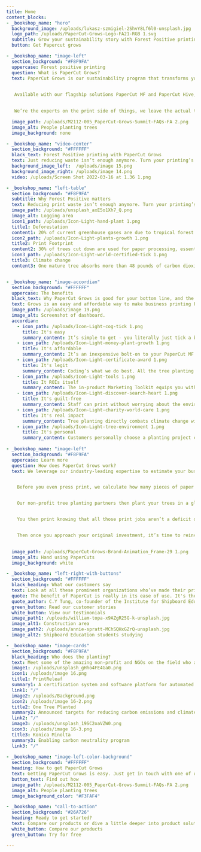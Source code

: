 ```yaml
---
title: Home
content_blocks:
- _bookshop_name: "hero"
  background_image: /uploads/lukasz-szmigiel-2ShvY8Lf6l0-unsplash.jpg
  logo_path: /uploads/PaperCut-Grows-Logo-FA21-RGB 1.svg
  subtitle: Grow your sustainability story with Forest Positive printing
  button: Get Papercut grows

- _bookshop_name: "image-left"
  section_background: "#F8F9FA"
  uppercase: Forest positive printing
  question: What is PaperCut Grows?
  text: PaperCut Grows is our sustainability program that transforms your essential documents into Forest Positive printing.  
   

   Available with our flagship solutions PaperCut MF and PaperCut Hive, this easy-to-use in-product tool converts your documents printed into trees planted via a small up-front investment per printer.   
   

   We’re the experts on the print side of things, we leave the actual tree planting to our non-profit reforestation partners around the globe.  

  image_path: /uploads/M2112-005_PaperCut-Grows-Summit-FAQs-FA 2.png
  image_alt: People planting trees
  image_background: none

- _bookshop_name: "video-center"
  section_background: "#FFFFFF"
  black_text: Forest Positive printing with PaperCut Grows
  text: Just reducing waste isn’t enough anymore. Turn your printing’s impact around by becoming Forest Positive.
  background_image_left:  /uploads/image 15.png
  background_image_right: /uploads/image 14.png
  video: /uploads/Screen Shot 2022-03-16 at 1.36 1.png

- _bookshop_name: "left-table"
  section_background: "#F8F9FA"
  subtitle: Why Forest Positive matters
  text: Reducing print waste isn’t enough anymore. Turn your printing’s impact around from a negative environmental footprint to a positive force for ecological renewal by becoming Forest Positive. 
  image_path: /uploads/unsplash_axE5o1Xh7_Q.png
  image_alt: Logging area
  icon1_path: /uploads/Icon-Light-hand-plant 1.png
  title1: Deforestation
  content1: 20% of current greenhouse gases are due to tropical forest destruction
  icon2_path: /uploads/Icon-Light-plants-growth 1.png
  title2: Print Footprint
  content2: 30% of trees cut down are used for paper processing, essential business printing needs to do more than minimize paper waste
  icon3_path: /uploads/Icon-Light-world-certified-tick 1.png
  title3: Climate change
  content3: One mature tree absorbs more than 48 pounds of carbon dioxide each year, that's enough oxygen to keep a human breathing for 2 years!


- _bookshop_name: "image-accordian"
  section_background: "#FFFFFF"
  uppercase: The benefits
  black_text: Why PaperCut Grows is good for your bottom line, and the planet
  text: Grows is an easy and affordable way to make business printing Forest Positive. Plant more trees than your printing uses, maximize your climate action, and directly invest in reforestation.
  image_path: /uploads/image 19.png
  image_alt: Screenshot of dashboard.
  accordian:
    - icon_path: /uploads/Icon-Light-cog-tick 1.png
      title: It's easy
      summary_content: It’s simple to get - you literally just tick a box. It’s simple to use, our print management software auto-tracks your print and planting volumes. It’s simple to start, there’s no up-front carbon emissions tracking.
    - icon_path: /uploads/Icon-Light-money-plant-growth 1.png
      title: It's affordable
      summary_content: It’s an inexpensive bolt-on to your PaperCut MF or PaperCut Hive license.
    - icon_path: /uploads/Icon-Light-certificate-award 1.png
      title: It's legit
      summary_content: Coding’s what we do best. All the tree planting is handled by our official partner, non-profit reforestation organization, One Tree Planted.
    - icon_path: /uploads/Icon-Light-tools 1.png
      title: It ROIs itself
      summary_content: The in-product Marketing Toolkit equips you with website components, social media content, and other creative assets for you to share your sustainability story with customers, current and prospective employees, regulators, and stakeholders.
    - icon_path: /uploads/Icon-Light-discover-search-heart 1.png
      title: It's guilt-free
      summary_content: Staff can print without worrying about the environmental impact, because all their printing is a positive force for ecological renewal.
    - icon_path: /uploads/Icon-Light-charity-world-care 1.png
      title: It's real impact
      summary_content: Tree planting directly combats climate change with a positive impact, not just neutral greenwashing with credits from an existing forest.
    - icon_path: /uploads/Icon-Light-tree-environment 1.png
      title: It's personal
      summary_content: Customers personally choose a planting project close to their community, their people, and their hearts, driving positive environmental change on their front doorstep.
   
- _bookshop_name: "image-left"
  section_background: "#F8F9FA"
  uppercase: Learn more
  question: How does PaperCut Grows work?
  text: We leverage our industry-leading expertise to estimate your business printing up front. 


    Before you even press print, we calculate how many pieces of paper your printing uses. We then convert that into a figure of trees to plant.


    Our non-profit tree planting partners then plant your trees in a global reforestation tree planting project hand-picked by you. 


    You then print knowing that all those print jobs aren’t a deficit on the planet, because you’ve already invested in an environmental surplus with Forest Positive printing. 


    Then once you approach your original investment, it’s time to reinvest and purchase more trees to stay Forest Positive.
 

  image_path: /uploads/PaperCut-Grows-Brand-Animation_Frame-29 1.png
  image_alt: Hand using PaperCuts
  image_background: white

- _bookshop_name: "left-right-with-buttons"
  section_background: "#FFFFFF"
  black_heading: What our customers say
  text: Look at all these prominent organizations who’ve made their printing Forest Positive
  quote: The benefit of PaperCut is really in its ease of use. It's the right choice if you are looking for something with ease of application and an easy user interface.
  quote_author: C.Y Tung, co-founder of the Institute for Shipboard Education
  green_button: Read our customer stories
  white_button: View our testimonials
  image_path1: /uploads/william-topa-x9AZgR25G-k-unsplash.jpg
  image_alt1: Construction area
  image_path2: /uploads/annie-spratt-MChSQHxGZrQ-unsplash.jpg
  image_alt2: Shipboard Education students studying

- _bookshop_name: "image-cards"
  section_background: "#F8F9FA"
  black_heading: Who does the planting?
  text: Meet some of the amazing non-profit and NGOs on the field who are planting trees on your behalf.
  image1: /uploads/unsplash_gHho4FE4Ga0.png
  icon1: /uploads/image 16.png
  title1: PrintReleaf
  summary1: A certification system and software platform for automated global reforestation
  link1: "/"
  image2: /uploads/Background.png
  icon2: /uploads/image 16-2.png
  title2: One Tree Planted
  summary2: Announced targets for reducing carbon emissions and climate partnerships to work on ocean conservation and forest restoration 
  link2: "/"
  image3: /uploads/unsplash_19SC2oaVZW0.png
  icon3: /uploads/image 16-3.png
  title3: Konica Minolta
  summary3: Enabling carbon neutrality program
  link3: "/"
    
- _bookshop_name: "image-left-color-background"
  section_background: "#FFFFFF"
  heading: How to get PaperCut Grows
  text: Getting PaperCut Grows is easy. Just get in touch with one of our Authorised Partners and they will happily get you ready.
  button_text: Find out how
  image_path: /uploads/M2112-005_PaperCut-Grows-Summit-FAQs-FA 2.png
  image_alt: People planting trees
  image_background_color: "#F3FAF4"

- _bookshop_name: "call-to-action"
  section_background: "#26A726"
  heading: Ready to get started?
  text: Compare our products or dive a little deeper into product solutions.
  white_button: Compare our products
  green_button: Try for free

---
```

